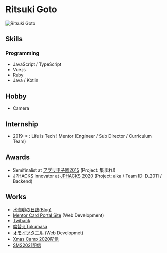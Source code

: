 # Ritsuki Goto
![Ritsuki Goto](https://live.staticflickr.com/65535/51114969657_20af092126_k_d.jpg)

## Skills
### Programming
- JavaScript / TypeScript
- Vue.js
- Ruby
- Java / Kotlin

### 

## Hobby
- Camera

## Internship

- 2019-* : Life is Tech ! Mentor (Engineer / Sub Director / Curriculum Team)

## Awards

- Semifinalist  at [アプリ甲子園2015](https://twitter.com/applikoshien/status/650525989961756672/photo/1) (Project: 集まれ!)
- JPHACKS Innovator at [JPHACKS 2020](https://jphacks.com/2020/result/innovator/) (Project: aika / Team ID: D_2011 / Backend)

## Works

- [水珈琲の日誌(Blog)](https://www.mizucoffee.com/)
- [Mentor Card Portal Site](https://card.lit-kansai-mentors.com/) (Web Development)
- [Twiback](https://twiback.mizucoffee.net/)
- [席替えTokumasa](https://sekigae-tokumasa.lit-kansai-mentors.com/)
- [オモイツタエル](http://omoitsutaeru.herokuapp.com/) (Web Developmet)
- [Xmas Camp 2020配信](https://twitter.com/yosaysawakkuma/status/1344277827332440068)
- [SMS2021配信](https://twitter.com/lit_mizu/status/1367094130128523269)
